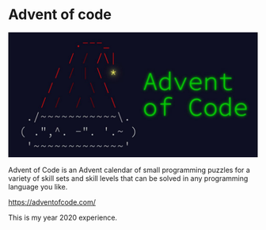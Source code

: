 # Advent of code

![advent of code](banner.jpeg)

Advent of Code is an Advent calendar of small programming puzzles for a variety of skill sets and skill levels that can be solved in any programming language you like.

https://adventofcode.com/

This is my year 2020 experience.
